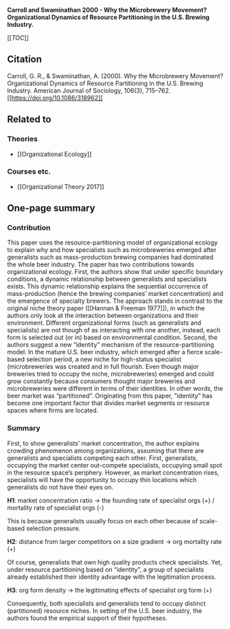 **Carroll and Swaminathan 2000 - Why the Microbrewery Movement? Organizational Dynamics of Resource Partitioning in the U.S. Brewing Industry.**

[[_TOC_]]

## Citation
Carroll, G. R., & Swaminathan, A. (2000). Why the Microbrewery Movement? Organizational Dynamics of Resource Partitioning in the U.S. Brewing Industry. American Journal of Sociology, 106(3), 715–762. [[https://doi.org/10.1086/318962]]

## Related to

### Theories
* [[Organizational Ecology]]

### Courses etc.
* [[Organizational Theory 2017]]

## One-page summary

### Contribution 
This paper uses the resource-partitioning model of organizational ecology to explain why and how specialists such as microbreweries emerged after generalists such as mass-production brewing companies had dominated the whole beer industry. The paper has two contributions towards organizational ecology. First, the authors show that under specific boundary conditions, a dynamic relationship between generalists and specialists exists. This dynamic relationship explains the sequential occurrence of mass-production (hence the brewing companies’ market concentration) and the emergence of specialty brewers. The approach stands in contrast to the original niche theory paper ([[Hannan & Freeman 1977]]), in which the authors only look at the interaction between organizations and their environment. Different organizational forms (such as generalists and specialists) are not though of as interacting with one another, instead, each form is selected out (or in) based on environmental condition. Second, the authors suggest a new “identity” mechanism of the resource-partitioning model. In the mature U.S. beer industry, which emerged after a fierce scale-based selection period, a new niche for high-status specialist (microbreweries was created and in full flourish. Even though major breweries tried to occupy the niche, microbreweries) emerged and could grow constantly because consumers thought major breweries and microbreweries were different in terms of their identities. In other words, the beer market was “partitioned”. Originating from this paper, "identity” has become one important factor that divides market segments or resource spaces where firms are located.  

### Summary 
First, to show generalists’ market concentration, the author explains crowding phenomenon among organizations, assuming that there are generalists and specialists competing each other. First, generalists, occupying the market center out-compete specialists, occupying small spot in the resource space’s periphery. However, as market concentration rises, specialists will have the opportunity to occupy thin locations which generalists do not have their eyes on.  

**H1**: market concentration ratio → the founding rate of specialist orgs (+) / mortality rate of specialist orgs (-) 

This is because generalists usually focus on each other because of scale-based selection pressure.  

**H2**: distance from larger competitors on a size gradient → org mortality rate (+) 

Of course, generalists that own high quality products check specialists. Yet, under resource partitioning based on “identity”, a group of specialists already established their identity advantage with the legitimation process. 

**H3**: org form density → the legitimating effects of specialist org form (+) 

Consequently, both specialists and generalists tend to occupy distinct (partitioned) resource niches. In setting of the U.S. beer industry, the authors found the empirical support of their hypotheses.  